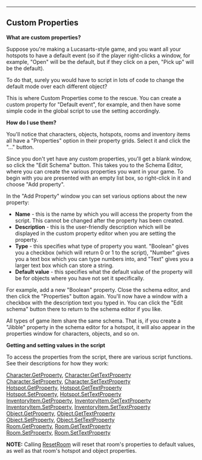 []()


------------------------------------------------------------------------

Custom Properties
-----------------

**What are custom properties?**

Suppose you're making a Lucasarts-style game, and you want all your
hotspots to have a default event (so if the player right-clicks a
window, for example, "Open" will be the default, but if they click on a
pen, "Pick up" will be the default).

To do that, surely you would have to script in lots of code to change
the default mode over each different object?

This is where Custom Properties come to the rescue. You can create a
custom property for "Default event", for example, and then have some
simple code in the global script to use the setting accordingly.

**How do I use them?**

You'll notice that characters, objects, hotspots, rooms and inventory
items all have a "Properties" option in their property grids. Select it
and click the "..." button.

Since you don't yet have any custom properties, you'll get a blank
window, so click the "Edit Schema" button. This takes you to the Schema
Editor, where you can create the various properties you want in your
game. To begin with you are presented with an empty list box, so
right-click in it and choose "Add property".

In the "Add Property" window you can set various options about the new
property:

-   **Name** - this is the name by which you will access the property
    from the script. This cannot be changed after the property has
    been created.
-   **Description** - this is the user-friendly description which will
    be displayed in the custom property editor when you are setting
    the property.
-   **Type** - this specifies what type of property you want. "Boolean"
    gives you a checkbox (which will return 0 or 1 to the script),
    "Number" gives you a text box which you can type numbers into, and
    "Text" gives you a larger text box which can store a string.
-   **Default value** - this specifies what the default value of the
    property will be for objects where you have not set it specifically.

For example, add a new "Boolean" property. Close the schema editor, and
then click the "Properties" button again. You'll now have a window with
a checkbox with the description text you typed in. You can click the
"Edit schema" button there to return to the schema editor if you like.

All types of game item share the same schema. That is, if you create a
"Jibble" property in the schema editor for a hotspot, it will also
appear in the properties window for characters, objects, and so on.

**Getting and setting values in the script**

To access the properties from the script, there are various script
functions. See their descriptions for how they work:

[Character.GetProperty](ags47#Character.GetProperty),
[Character.GetTextProperty](ags47#Character.GetTextProperty)\
[Character.SetProperty](ags47#Character.SetProperty),
[Character.SetTextProperty](ags47#Character.SetTextProperty)\
[Hotspot.GetProperty](ags63#Hotspot.GetProperty),
[Hotspot.GetTextProperty](ags63#Hotspot.GetTextProperty)\
[Hotspot.SetProperty](ags63#Hotspot.SetProperty),
[Hotspot.SetTextProperty](ags63#Hotspot.SetTextProperty)\
[InventoryItem.GetProperty](ags64#InventoryItem.GetProperty),
[InventoryItem.GetTextProperty](ags64#InventoryItem.GetTextProperty)\
[InventoryItem.SetProperty](ags64#InventoryItem.SetProperty),
[InventoryItem.SetTextProperty](ags64#InventoryItem.SetTextProperty)\
[Object.GetProperty](ags68#Object.GetProperty),
[Object.GetTextProperty](ags68#Object.GetTextProperty)\
[Object.SetProperty](ags68#Object.SetProperty),
[Object.SetTextProperty](ags68#Object.SetTextProperty)\
[Room.GetProperty](ags73#Room.GetProperty),
[Room.GetTextProperty](ags73#Room.GetTextProperty)\
[Room.SetProperty](ags73#Room.SetProperty),
[Room.SetTextProperty](ags73#Room.SetTextProperty)

**NOTE:** Calling [ResetRoom](ags73#ResetRoom) will reset that
room's properties to default values, as well as that room's hotspot and
object properties.
